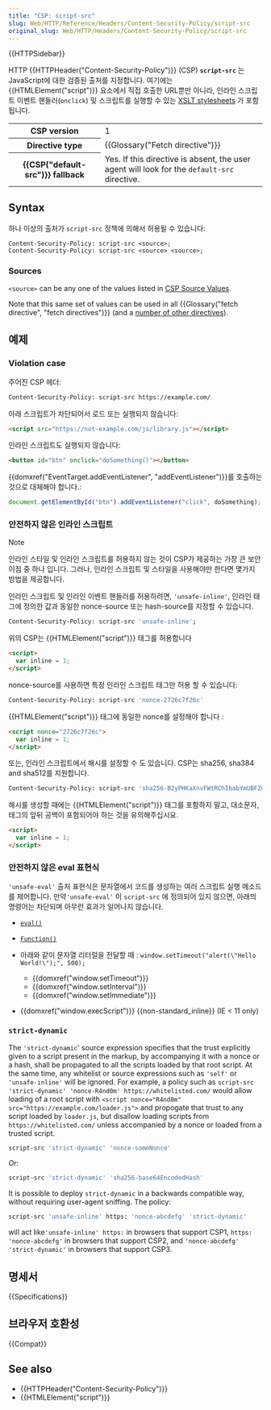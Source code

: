 ```yaml
---
title: "CSP: script-src"
slug: Web/HTTP/Reference/Headers/Content-Security-Policy/script-src
original_slug: Web/HTTP/Headers/Content-Security-Policy/script-src
---
```


{{HTTPSidebar}}

HTTP {{HTTPHeader("Content-Security-Policy")}} (CSP) **`script-src`** 는 JavaScript에 대한 검증된 출처를 지정합니다. 여기에는 {{HTMLElement("script")}} 요소에서 직접 호출한 URL뿐만 아니라, 인라인 스크립트 이벤트 핸들러(`onclick`) 및 스크립트를 실행할 수 있는 [XSLT stylesheets](/ko/docs/Web/XML/XSLT) 가 포함됩니다.

<table class="properties">
  <tbody>
    <tr>
      <th scope="row">CSP version</th>
      <td>1</td>
    </tr>
    <tr>
      <th scope="row">Directive type</th>
      <td>{{Glossary("Fetch directive")}}</td>
    </tr>
    <tr>
      <th scope="row">{{CSP("default-src")}} fallback</th>
      <td>
        Yes. If this directive is absent, the user agent will look for the
        <code>default-src</code> directive.
      </td>
    </tr>
  </tbody>
</table>

## Syntax

하나 이상의 출처가 `script-src` 정책에 의해서 허용될 수 있습니다:

```
Content-Security-Policy: script-src <source>;
Content-Security-Policy: script-src <source> <source>;
```

### Sources

`<source>` can be any one of the values listed in [CSP Source Values](/ko/docs/Web/HTTP/Headers/Content-Security-Policy#fetch_directive_syntax#sources).

Note that this same set of values can be used in all {{Glossary("fetch directive", "fetch directives")}} (and a [number of other directives](/ko/docs/Web/HTTP/Headers/Content-Security-Policy#fetch_directive_syntax#relevant_directives)).

## 예제

### Violation case

주어진 CSP 헤더:

```bash
Content-Security-Policy: script-src https://example.com/
```

아래 스크립트가 차단되어서 로드 또는 실행되지 않습니다:

```html
<script src="https://not-example.com/js/library.js"></script>
```

인라인 스크립트도 실행되지 않습니다:

```html
<button id="btn" onclick="doSomething()"></button>
```

{{domxref("EventTarget.addEventListener", "addEventListener")}}를 호출하는 것으로 대체해야 합니다.:

```js
document.getElementById("btn").addEventListener("click", doSomething);
```

### 안전하지 않은 인라인 스크립트

> [!NOTE]
> 인라인 스타일 및 인라인 스크립트를 허용하지 않는 것이 CSP가 제공하는 가장 큰 보안 이점 중 하나 입니다. 그러나, 인라인 스크립트 및 스타일을 사용해야만 한다면 몇가지 방법을 제공합니다.

인라인 스크립트 및 인라인 이벤트 핸들러를 허용하려면, `'unsafe-inline'`, 인라인 태그에 정의한 값과 동일한 nonce-source 또는 hash-source를 지정할 수 있습니다.

```bash
Content-Security-Policy: script-src 'unsafe-inline';
```

위의 CSP는 {{HTMLElement("script")}} 태그를 허용합니다

```html
<script>
  var inline = 1;
</script>
```

nonce-source를 사용하면 특정 인라인 스크립트 태그만 허용 할 수 있습니다:

```bash
Content-Security-Policy: script-src 'nonce-2726c7f26c'
```

{{HTMLElement("script")}} 태그에 동일한 nonce를 설정해야 합니다 :

```html
<script nonce="2726c7f26c">
  var inline = 1;
</script>
```

또는, 인라인 스크립트에서 해시를 설정할 수 도 있습니다. CSP는 sha256, sha384 and sha512를 지원합니다.

```bash
Content-Security-Policy: script-src 'sha256-B2yPHKaXnvFWtRChIbabYmUBFZdVfKKXHbWtWidDVF8='
```

해시를 생성할 때에는 {{HTMLElement("script")}} 태그를 포함하지 말고, 대소문자, 태그의 앞뒤 공백이 포함되어야 하는 것을 유의해주십시요.

```html
<script>
  var inline = 1;
</script>
```

### 안전하지 않은 eval 표현식

`'unsafe-eval'` 출처 표현식은 문자열에서 코드를 생성하는 여러 스크립트 실행 메소드를 제어합니다. 만약`'unsafe-eval'` 이 `script-src` 에 정의되어 있지 않으면, 아래믜 명령어는 차단되며 아무런 효과가 일어나지 않습니다.

- [`eval()`](/ko/docs/Web/JavaScript/Reference/Global_Objects/eval)
- [`Function()`](/ko/docs/Web/JavaScript/Reference/Global_Objects/Function)
- 아래와 같이 문자열 리터럴을 전달할 때 :
  `window.setTimeout("alert(\"Hello World!\");", 500);`

  - {{domxref("window.setTimeout")}}
  - {{domxref("window.setInterval")}}
  - {{domxref("window.setImmediate")}}

- {{domxref("window.execScript")}} {{non-standard_inline}} (IE < 11 only)

### `strict-dynamic`

The `'strict-dynamic`' source expression specifies that the trust explicitly given to a script present in the markup, by accompanying it with a nonce or a hash, shall be propagated to all the scripts loaded by that root script. At the same time, any whitelist or source expressions such as `'self'` or `'unsafe-inline'` will be ignored. For example, a policy such as `script-src 'strict-dynamic' 'nonce-R4nd0m' https://whitelisted.com/` would allow loading of a root script with `<script nonce="R4nd0m" src="https://example.com/loader.js">` and propogate that trust to any script loaded by `loader.js`, but disallow loading scripts from `https://whitelisted.com/` unless accompanied by a nonce or loaded from a trusted script.

```bash
script-src 'strict-dynamic' 'nonce-someNonce'
```

_Or:_

```bash
script-src 'strict-dynamic' 'sha256-base64EncodedHash'
```

It is possible to deploy `strict-dynamic` in a backwards compatible way, without requiring user-agent sniffing.
The policy:

```bash
script-src 'unsafe-inline' https: 'nonce-abcdefg' 'strict-dynamic'
```

will act like`'unsafe-inline' https:` in browsers that support CSP1, `https: 'nonce-abcdefg'` in browsers that support CSP2, and `'nonce-abcdefg' 'strict-dynamic'` in browsers that support CSP3.

## 명세서

{{Specifications}}

## 브라우저 호환성

{{Compat}}

## See also

- {{HTTPHeader("Content-Security-Policy")}}
- {{HTMLElement("script")}}
